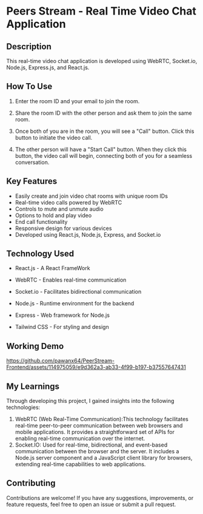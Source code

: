 # Peers Stream - Real Time Video Chat Application

## Description
This real-time video chat application is developed using WebRTC, Socket.io, Node.js, Express.js, and React.js.


## How To Use
1. Enter the room ID and your email to join the room.

2. Share the room ID with the other person and ask them to join the same room.

3. Once both of you are in the room, you will see a "Call" button. Click this button to initiate the video call.

4. The other person will have a "Start Call" button. When they click this button, the video call will begin, connecting both of you for a seamless conversation.

## Key Features
- Easily create and join video chat rooms with unique room IDs
- Real-time video calls powered by WebRTC
- Controls to mute and unmute audio
- Options to hold and play video
- End call functionality
- Responsive design for various devices
- Developed using React.js, Node.js, Express, and Socket.io

## Technology Used

- React.js - A React FrameWork

- WebRTC - Enables real-time communication

- Socket.io - Facilitates bidirectional communication

- Node.js - Runtime environment for the backend

- Express - Web framework for Node.js

- Tailwind CSS - For styling and design

## Working Demo

https://github.com/pawanx64/PeerStream-Frontend/assets/114975059/e9d362a3-ab33-4f99-b197-b37557647431

## My Learnings

Through developing this project, I gained insights into the following technologies:

1) WebRTC (Web Real-Time Communication):This technology facilitates real-time peer-to-peer communication between web browsers and mobile applications. It provides a straightforward set of APIs for enabling real-time communication over the internet.
2) Socket.IO: Used for real-time, bidirectional, and event-based communication between the browser and the server. It includes a Node.js server component and a JavaScript client library for browsers, extending real-time capabilities to web applications.

## Contributing

Contributions are welcome! If you have any suggestions, improvements, or feature requests, feel free to open an issue or submit a pull request.

